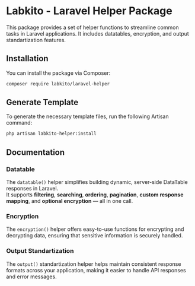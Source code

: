 # Labkito - Laravel Helper Package

This package provides a set of helper functions to streamline common tasks in Laravel applications. It includes datatables, encryption, and output standartization features.

## Installation

You can install the package via Composer:
```bash
composer require labkito/laravel-helper
```

## Generate Template 
To generate the necessary template files, run the following Artisan command:
```bash
php artisan labkito-helper:install
```

## Documentation
### Datatable 
The `datatable()` helper simplifies building dynamic, server-side DataTable responses in Laravel.  
It supports **filtering**, **searching**, **ordering**, **pagination**, **custom response mapping**, and **optional encryption** — all in one call.

### Encryption
The `encryption()` helper offers easy-to-use functions for encrypting and decrypting data, ensuring that sensitive information is securely handled.

### Output Standartization
The `output()` standartization helper helps maintain consistent response formats across your application, making it easier to handle API responses and error messages.
